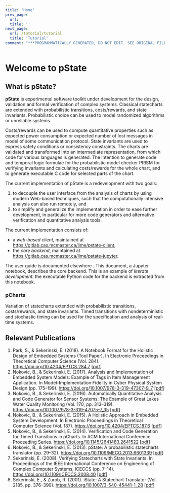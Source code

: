 ```yaml
---
title: 'Home'
prev_page:
  url: 
  title: ''
next_page:
  url: /tutorial/tutorial
  title: 'Tutorial'
comment: "***PROGRAMMATICALLY GENERATED, DO NOT EDIT. SEE ORIGINAL FILES IN /content***"
---
```

# Welcome to pState

## What is pState?

**pState** is experimental software toolkit under development for the design, validation and formal verification of complex systems. Classical statecharts are extended with probabilistic transitions, costs/rewards, and state invariants. Probabilistic choice can be used to model randomized algorithms or unreliable systems.

Costs/rewards can be used to compute quantitative properties such as expected power consumption or expected number of lost messages in model of some communication protocol. State invariants are used to express safety conditions or consistency constraints. The charts are validated and transformed into an intermediate representation, from which code for various languages is generated. The intention to generate code and temporal logic formulae for the probabilistic model checker PRISM for verifying invariants and calculating costs/rewards for the whole chart, and to generate executable C code for selected parts of the chart.

The current implementation of pState is a redevelopment with two goals:

1. to decouple the user interface from the analysis of charts by using modern Web-based techniques, such that the computationally intensive analysis can also run remotely, and
2. to simplify and generalize the implementation in order to ease further development, in particular for more code generators and alternative verification and quantitative analysis tools.

The current implementation consists of:

- a _web-based client_, maintained at https://gitlab.cas.mcmaster.ca/lime/pstate-client,
- the _core backend_, maintained at https://gitlab.cas.mcmaster.ca/lime/pstate-jupyter.

The user guide is documented elsewhere []('#'). This document, a Jupyter notebook, describes the core backend. This is an example of _literate development:_ the executable Python code for the backend is extracted from this notebook.

### pCharts

Variation of statecharts extended with probabilistic transitions, costs/rewards, and state invariants. Timed transitions with nondeterministic and stochastic timing can be used for the specification and analysis of real-time systems. 

## Relevant Publications
1. Park, S., & Sekerinski, E. (2018). A Notebook Format for the Holistic Design of Embedded Systems (Tool Paper). In Electronic Proceedings in Theoretical Computer Science (Vol. 284). https://doi.org/10.4204/EPTCS.284.7 \[[pdf](content/publications/ParkSekerinski18.pdf)\]
2. Nokovic, B., & Sekerinski, E. (2017). Analysis and Implementation of Embedded System Models: Example of Tags in Item Management Application. In Model-Implementation Fidelity in Cyber Physical System Design (pp. 175–199). https://doi.org/10.1007/978-3-319-47307-9_7 \[[pdf](content/publications/NokovicSekerinski17.pdf)\]
3. Nokovic, B., & Sekerinski, E. (2016). Automatically Quantitative Analysis and Code Generator for Sensor Systems: The Example of Great Lakes Water Quality Monitoring (Vol. 170, pp. 313–319). https://doi.org/10.1007/978-3-319-47075-7_35 \[[pdf](content/publications/NokovicSekerinski16.pdf)\]
4. Nokovic, B., & Sekerinski, E. (2015). A Holistic Approach in Embedded System Development. In Electronic Proceedings in Theoretical Computer Science (Vol. 187). https://doi.org/10.4204/EPTCS.187.6 \[[pdf](content/publications/NokovicSekerinski15.pdf)\]
5. Nokovic, B., & Sekerinski, E. (2014). Verification and Code Generation for Timed Transitions in pCharts. In ACM International Conference Proceeding Series. https://doi.org/10.1145/2641483.2641522 \[[pdf](content/publications/NokovicSekerinski14.pdf)\]
6. Nokovic, B., & Sekerinski, E. (2013). pState: A probabilistic statecharts translator (pp. 29–32). https://doi.org/10.1109/MECO.2013.6601339 \[[pdf](content/publications/NokovicSekerinski13.pdf)\]
7. Sekerinski, E. (2008). Verifying Statecharts with State Invariants. In Proceedings of the IEEE International Conference on Engineering of Complex Computer Systems, ICECCS (pp. 7–14). https://doi.org/10.1109/ICECCS.2008.40 \[[pdf](content/publications/Sekerinski08.pdf)\]
8. Sekerinski, E., & Zurob, R. (2001). iState: A Statechart Translator (Vol. 2185, pp. 376–390). https://doi.org/10.1007/3-540-45441-1_28 \[[pdf](content/publications/SekerinskiZurob01.pdf)\]

<!-- 
[iState: A Statechart Translator](http://citeseerx.ist.psu.edu/viewdoc/download?doi=10.1.1.126.7754&rep=rep1&type=pdf)
[pState: A Probabilistic Statecharts Translator](https://ieeexplore.ieee.org/stamp/stamp.jsp?arnumber=6601339)
[Verification and Code Generation for Timed Transitions in pCharts](http://www.cas.mcmaster.ca/~nokovib/C3S2E2014extended.pdf)
[A Holistic Approach in Embedded System Development](https://arxiv.org/pdf/1508.03897.pdf)
[Automatically Quantitative Analysis and Code Generator for Sensor Systems: The Example of Great Lakes Water Quality Monitoring](https://s3.amazonaws.com/academia.edu.documents/46779034/NokovicSekerinski15GreatLakes.pdf?response-content-disposition=inline%3B%20filename%3DAutomatic_Quantitative_Analysis_and_Code.pdf&X-Amz-Algorithm=AWS4-HMAC-SHA256&X-Amz-Credential=AKIAIWOWYYGZ2Y53UL3A%2F20190620%2Fus-east-1%2Fs3%2Faws4_request&X-Amz-Date=20190620T131517Z&X-Amz-Expires=3600&X-Amz-SignedHeaders=host&X-Amz-Signature=6bfd0dd40a3e96935c16460b695f9fcdc0c34b3fc14900c0cae013ba61c66338)
[A Notebook Format for the Holistic Design of Embedded Systems (Tool Paper)](https://arxiv.org/pdf/1811.10820.pdf)
[Verifying Statecharts with State Invariants](https://ieeexplore.ieee.org/stamp/stamp.jsp?arnumber=4492874) -->